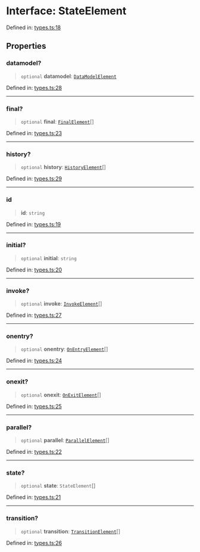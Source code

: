 # Interface: StateElement

Defined in: [types.ts:18](https://github.com/caweinshenker/sxcml-js/blob/957847bdc6405b8502a575517be9bde5a1c195dc/src/types.ts#L18)

## Properties

### datamodel?

> `optional` **datamodel**: [`DataModelElement`](DataModelElement.md)

Defined in: [types.ts:28](https://github.com/caweinshenker/sxcml-js/blob/957847bdc6405b8502a575517be9bde5a1c195dc/src/types.ts#L28)

***

### final?

> `optional` **final**: [`FinalElement`](FinalElement.md)[]

Defined in: [types.ts:23](https://github.com/caweinshenker/sxcml-js/blob/957847bdc6405b8502a575517be9bde5a1c195dc/src/types.ts#L23)

***

### history?

> `optional` **history**: [`HistoryElement`](HistoryElement.md)[]

Defined in: [types.ts:29](https://github.com/caweinshenker/sxcml-js/blob/957847bdc6405b8502a575517be9bde5a1c195dc/src/types.ts#L29)

***

### id

> **id**: `string`

Defined in: [types.ts:19](https://github.com/caweinshenker/sxcml-js/blob/957847bdc6405b8502a575517be9bde5a1c195dc/src/types.ts#L19)

***

### initial?

> `optional` **initial**: `string`

Defined in: [types.ts:20](https://github.com/caweinshenker/sxcml-js/blob/957847bdc6405b8502a575517be9bde5a1c195dc/src/types.ts#L20)

***

### invoke?

> `optional` **invoke**: [`InvokeElement`](InvokeElement.md)[]

Defined in: [types.ts:27](https://github.com/caweinshenker/sxcml-js/blob/957847bdc6405b8502a575517be9bde5a1c195dc/src/types.ts#L27)

***

### onentry?

> `optional` **onentry**: [`OnEntryElement`](OnEntryElement.md)[]

Defined in: [types.ts:24](https://github.com/caweinshenker/sxcml-js/blob/957847bdc6405b8502a575517be9bde5a1c195dc/src/types.ts#L24)

***

### onexit?

> `optional` **onexit**: [`OnExitElement`](OnExitElement.md)[]

Defined in: [types.ts:25](https://github.com/caweinshenker/sxcml-js/blob/957847bdc6405b8502a575517be9bde5a1c195dc/src/types.ts#L25)

***

### parallel?

> `optional` **parallel**: [`ParallelElement`](ParallelElement.md)[]

Defined in: [types.ts:22](https://github.com/caweinshenker/sxcml-js/blob/957847bdc6405b8502a575517be9bde5a1c195dc/src/types.ts#L22)

***

### state?

> `optional` **state**: `StateElement`[]

Defined in: [types.ts:21](https://github.com/caweinshenker/sxcml-js/blob/957847bdc6405b8502a575517be9bde5a1c195dc/src/types.ts#L21)

***

### transition?

> `optional` **transition**: [`TransitionElement`](TransitionElement.md)[]

Defined in: [types.ts:26](https://github.com/caweinshenker/sxcml-js/blob/957847bdc6405b8502a575517be9bde5a1c195dc/src/types.ts#L26)
